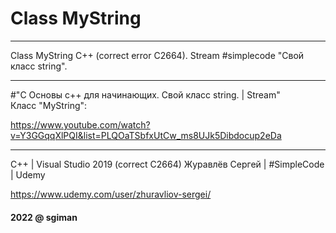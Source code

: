 # Class MyString

---------------------------------------------------------------------------------------

Class MyString C++ (correct error C2664). Stream #simplecode "Свой класс string".

---------------------------------------------------------------------------------------

#"C Основы c++ для начинающих. Свой класс string. | Stream"  
Класс "MyString":

https://www.youtube.com/watch?v=Y3GGqqXlPQI&list=PLQOaTSbfxUtCw_ms8UJk5Dibdocup2eDa

--------------------------------------------------------------------------------------
С++ | Visual Studio 2019 (correct C2664)
Журавлёв Сергей | #SimpleCode | Udemy

https://www.udemy.com/user/zhuravliov-sergei/

#### 2022 @ sgiman ####

